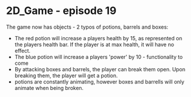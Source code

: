 # 2D_Game - episode 19

The game now has objects - 2 typos of potions, barrels and boxes:
* The red potion will increase a players health by 15, as represented on the players health bar. If the player is at max health, it will have no effect.
* The blue potion will increase a players 'power' by 10 - functionality to come
* By attacking boxes and barrels, the player can break them open. Upon breaking them, the player will get a potion.
* potions are constantly animating, however boxes and barrells will only animate when being broken.

